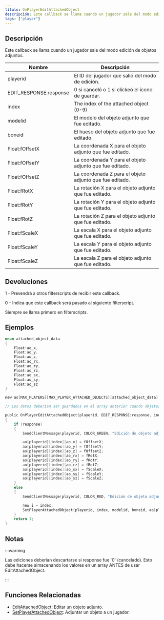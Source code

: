 ```yaml
---
título: OnPlayerEditAttachedObject
descripción: Este callback se llama cuando un jugador sale del modo edición de objetos adjuntos.
tags: ["player"]
---
```


## Descripción

Este callback se llama cuando un jugador sale del modo edición de objetos adjuntos.

| Nombre                 | Descripción                                             |
|------------------------|---------------------------------------------------------|
| playerid               | El ID del jugador que salió del modo de edición.        |
| EDIT_RESPONSE:response | 0 si canceló o 1 si clickeó el ícono de guardar.        |
| index                  | The index of the attached object (0-9)                  |
| modelid                | El modelo del objeto adjunto que fue editado.           |
| boneid                 | El hueso del objeto adjunto que fue editado.            |
| Float:fOffsetX         | La coordenada X para el objeto adjunto que fue editado. |
| Float:fOffsetY         | La coordenada Y para el objeto adjunto que fue editado. |
| Float:fOffsetZ         | La coordenada Z para el objeto adjunto que fue editado. |
| Float:fRotX            | La rotación X para el objeto adjunto que fue editado.   |
| Float:fRotY            | La rotación Y para el objeto adjunto que fue editado.   |
| Float:fRotZ            | La rotación Z para el objeto adjunto que fue editado.   |
| Float:fScaleX          | La escala X para el objeto adjunto que fue editado.     |
| Float:fScaleY          | La escala Y para el objeto adjunto que fue editado.     |
| Float:fScaleZ          | La escala Z para el objeto adjunto que fue editado.     |

## Devoluciones

1 - Prevendrá a otros filterscripts de recibir este callback.

0 - Indica que este callback será pasado al siguiente filterscript.

Siempre se llama primero en filterscripts.

## Ejemplos

```c
enum attached_object_data
{
    Float:ao_x,
    Float:ao_y,
    Float:ao_z,
    Float:ao_rx,
    Float:ao_ry,
    Float:ao_rz,
    Float:ao_sx,
    Float:ao_sy,
    Float:ao_sz
}

new ao[MAX_PLAYERS][MAX_PLAYER_ATTACHED_OBJECTS][attached_object_data];

// Los datos deberían ser guardados en el array anterior cuando objetos son adjuntados.

public OnPlayerEditAttachedObject(playerid, EDIT_RESPONSE:response, index, modelid, boneid, Float:fOffsetX, Float:fOffsetY, Float:fOffsetZ, Float:fRotX, Float:fRotY, Float:fRotZ, Float:fScaleX, Float:fScaleY, Float:fScaleZ)
{
    if (response)
    {
        SendClientMessage(playerid, COLOR_GREEN, "Edición de objeto adjunto guardada.");

        ao[playerid][index][ao_x] = fOffsetX;
        ao[playerid][index][ao_y] = fOffsetY;
        ao[playerid][index][ao_z] = fOffsetZ;
        ao[playerid][index][ao_rx] = fRotX;
        ao[playerid][index][ao_ry] = fRotY;
        ao[playerid][index][ao_rz] = fRotZ;
        ao[playerid][index][ao_sx] = fScaleX;
        ao[playerid][index][ao_sy] = fScaleY;
        ao[playerid][index][ao_sz] = fScaleZ;
    }
    else
    {	
        SendClientMessage(playerid, COLOR_RED, "Edición de objeto adjunto no guardada.");

        new i = index;
        SetPlayerAttachedObject(playerid, index, modelid, boneid, ao[playerid][i][ao_x], ao[playerid][i][ao_y], ao[playerid][i][ao_z], ao[playerid][i][ao_rx], ao[playerid][i][ao_ry], ao[playerid][i][ao_rz], ao[playerid][i][ao_sx], ao[playerid][i][ao_sy], ao[playerid][i][ao_sz]);
    }
    return 1;
}
```

## Notas

:::warning

Las ediciones deberían descartarse si response fue '0' (cancelado). Esto debe hacerse almacenando los valores en un array ANTES de usar EditAttachedObject.

:::

## Funciones Relacionadas

- [EditAttachedObject](../functions/EditAttachedObject): Editar un objeto adjunto.
- [SetPlayerAttachedObject](../functions/SetPlayerAttachedObject): Adjuntar un objeto a un jugador.
